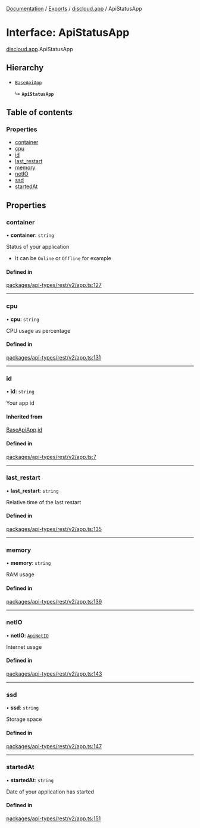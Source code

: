 [Documentation](../README.md) / [Exports](../modules.md) / [discloud.app](../modules/discloud_app.md) / ApiStatusApp

# Interface: ApiStatusApp

[discloud.app](../modules/discloud_app.md).ApiStatusApp

## Hierarchy

- [`BaseApiApp`](discloud_app.BaseApiApp.md)

  ↳ **`ApiStatusApp`**

## Table of contents

### Properties

- [container](discloud_app.ApiStatusApp.md#container)
- [cpu](discloud_app.ApiStatusApp.md#cpu)
- [id](discloud_app.ApiStatusApp.md#id)
- [last\_restart](discloud_app.ApiStatusApp.md#last_restart)
- [memory](discloud_app.ApiStatusApp.md#memory)
- [netIO](discloud_app.ApiStatusApp.md#netio)
- [ssd](discloud_app.ApiStatusApp.md#ssd)
- [startedAt](discloud_app.ApiStatusApp.md#startedat)

## Properties

### container

• **container**: `string`

Status of your application
- It can be `Online` or `Offline` for example

#### Defined in

[packages/api-types/rest/v2/app.ts:127](https://github.com/discloud/discloud.app/blob/a945852/packages/api-types/rest/v2/app.ts#L127)

___

### cpu

• **cpu**: `string`

CPU usage as percentage

#### Defined in

[packages/api-types/rest/v2/app.ts:131](https://github.com/discloud/discloud.app/blob/a945852/packages/api-types/rest/v2/app.ts#L131)

___

### id

• **id**: `string`

Your app id

#### Inherited from

[BaseApiApp](discloud_app.BaseApiApp.md).[id](discloud_app.BaseApiApp.md#id)

#### Defined in

[packages/api-types/rest/v2/app.ts:7](https://github.com/discloud/discloud.app/blob/a945852/packages/api-types/rest/v2/app.ts#L7)

___

### last\_restart

• **last\_restart**: `string`

Relative time of the last restart

#### Defined in

[packages/api-types/rest/v2/app.ts:135](https://github.com/discloud/discloud.app/blob/a945852/packages/api-types/rest/v2/app.ts#L135)

___

### memory

• **memory**: `string`

RAM usage

#### Defined in

[packages/api-types/rest/v2/app.ts:139](https://github.com/discloud/discloud.app/blob/a945852/packages/api-types/rest/v2/app.ts#L139)

___

### netIO

• **netIO**: [`ApiNetIO`](discloud_app.ApiNetIO.md)

Internet usage

#### Defined in

[packages/api-types/rest/v2/app.ts:143](https://github.com/discloud/discloud.app/blob/a945852/packages/api-types/rest/v2/app.ts#L143)

___

### ssd

• **ssd**: `string`

Storage space

#### Defined in

[packages/api-types/rest/v2/app.ts:147](https://github.com/discloud/discloud.app/blob/a945852/packages/api-types/rest/v2/app.ts#L147)

___

### startedAt

• **startedAt**: `string`

Date of your application has started

#### Defined in

[packages/api-types/rest/v2/app.ts:151](https://github.com/discloud/discloud.app/blob/a945852/packages/api-types/rest/v2/app.ts#L151)
